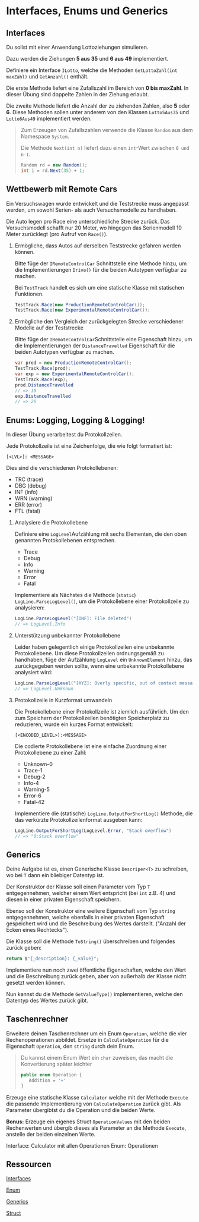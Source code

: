 # Interfaces, Enums und Generics

## Interfaces

Du sollst mit einer Anwendung Lottoziehungen simulieren. 

Dazu werden die Ziehungen **5 aus 35** und **6 aus 49** implementiert.

Definiere ein Interface `ILotto`, welche die Methoden `GetLottoZahl(int maxZahl)` und `GetAnzahl()` enthält. 

Die erste Methode liefert eine Zufallszahl im Bereich von **0 bis maxZahl**. In dieser Übung sind doppelte Zahlen in der Ziehung erlaubt. 

Die zweite Methode liefert die Anzahl der zu ziehenden Zahlen, also **5** oder **6**. Diese Methoden sollen unter anderem von den Klassen `Lotto5Aus35` und `Lotto6Aus49` implementiert werden.

> Zum Erzeugen von Zufallszahlen verwende die Klasse `Random` aus dem Namespace `System`. 
> 
> Die Methode `Next(int n)` liefert dazu einen `int`-Wert zwischen `0 und n-1`.
> ```csharp
>Random rd = new Random(); 
>int i = rd.Next(35) + 1;
>```

## Wettbewerb mit Remote Cars

Ein Versuchswagen wurde entwickelt und die Teststrecke muss angepasst werden, um sowohl Serien- als auch Versuchsmodelle zu handhaben. 

Die Auto legen pro Race eine unterschiedliche Strecke zurück. Das Versuchsmodell schafft nur 20 Meter, wo hingegen das Serienmodell 10 Meter zurücklegt (pro Aufruf von `Race()`).

1. Ermögliche, dass Autos auf derselben Teststrecke gefahren werden können.

    Bitte füge der `IRemoteControlCar` Schnittstelle eine Methode hinzu, um die Implementierungen `Drive()` für die beiden Autotypen verfügbar zu machen.

    Bei `TestTrack` handelt es sich um eine statische Klasse mit statischen Funktionen.

    ```csharp
    TestTrack.Race(new ProductionRemoteControlCar());
    TestTrack.Race(new ExperimentalRemoteControlCar());
    ```

2. Ermögliche den Vergleich der zurückgelegten Strecke verschiedener Modelle auf der Teststrecke

    Bitte füge der `IRemoteControlCar`Schnittstelle eine Eigenschaft hinzu, um die Implementierungen der `DistanceTravelled` Eigenschaft für die beiden Autotypen verfügbar zu machen.

    ```csharp
    var prod = new ProductionRemoteControlCar();
    TestTrack.Race(prod);
    var exp = new ExperimentalRemoteControlCar();
    TestTrack.Race(exp);
    prod.DistanceTravelled
    // => 10
    exp.DistanceTravelled
    // => 20
    ```

## Enums: Logging, Logging & Logging!

In dieser Übung verarbeitest du Protokollzeilen.

Jede Protokollzeile ist eine Zeichenfolge, die wie folgt formatiert ist: 
    
```
[<LVL>]: <MESSAGE>
```

Dies sind die verschiedenen Protokollebenen:

- TRC (trace)
- DBG (debug)
- INF (info)
- WRN (warning)
- ERR (error)
- FTL (fatal)

1. Analysiere die Protokollebene

    Definiere eine `LogLevel`Aufzählung mit sechs Elementen, die den oben genannten Protokollebenen entsprechen.

    - Trace
    - Debug
    - Info
    - Warning
    - Error
    - Fatal

    Implementiere als Nächstes die Methode (`static`) `LogLine.ParseLogLevel()`, um die Protokollebene einer Protokollzeile zu analysieren:

    ```csharp
    LogLine.ParseLogLevel("[INF]: File deleted")
    // => LogLevel.Info
    ```

2. Unterstützung unbekannter Protokollebene

    Leider haben gelegentlich einige Protokollzeilen eine unbekannte Protokollebene. Um diese Protokollzeilen ordnungsgemäß zu handhaben, füge der Aufzählung `LogLevel` ein `UnknownElement` hinzu,  das zurückgegeben werden sollte, wenn eine unbekannte Protokollebene analysiert wird:

    ```csharp
    LogLine.ParseLogLevel("[XYZ]: Overly specific, out of context message")
    // => LogLevel.Unknown
    ```

3. Protokollzeile in Kurzformat umwandeln

    Die Protokollebene einer Protokollzeile ist ziemlich ausführlich. Um den zum Speichern der Protokollzeilen benötigten Speicherplatz zu reduzieren, wurde ein kurzes Format entwickelt: 

    ```
    [<ENCODED_LEVEL>]:<MESSAGE>
    ```

    Die codierte Protokollebene ist eine einfache Zuordnung einer Protokollebene zu einer Zahl:

    - Unknown-0
    - Trace-1
    - Debug-2
    - Info-4
    - Warning-5
    - Error-6
    - Fatal-42

    Implementiere die (statische) `LogLine.OutputForShortLog()` Methode, die das verkürzte Protokollzeilenformat ausgeben kann:

    ```csharp
    LogLine.OutputForShortLog(LogLevel.Error, "Stack overflow")
    // => "6:Stack overflow"
    ```

## Generics

Deine Aufgabe ist es, einen Generische Klasse `Descriper<T>` zu schreiben, wo bei `T` dann ein bliebiger Datentyp ist.

Der Konstruktor der Klasse soll einen Parameter vom Typ `T` entgegennehmen, welcher einem Wert entspricht (bei `int` z.B. 4) und diesen in einer privaten Eigenschaft speichern.

Ebenso soll der Konstruktor eine weitere Eigenschaft vom Typ `string` entgegennehmen, welche ebenfalls in einer privaten Eigenschaft gespeichert wird und die Beschreibung des Wertes darstellt. ("Anzahl der Ecken eines Rechtecks").

Die Klasse soll die Methode `ToString()` überschreiben und folgendes zurück geben: 
```csharp
return $"{_description}: {_value}";
```

Implementiere nun noch zwei öffentliche Eigenschaften, welche den Wert und die Beschreibung zurück geben, aber von außerhalb der Klasse nicht gesetzt werden können.

Nun kannst du die Methode `GetValueType()` implementieren, welche den Datentyp des Wertes zurück gibt.

## Taschenrechner

Erweitere deinen Taschenrechner um ein Enum `Operation`, welche die vier Rechenoperationen abbildet. Ersetze in `CalculateOperation` für die Eigenschaft `Operation`, den `string` durch dein Enum.

> Du kannst einem Enum Wert ein `char` zuweisen, das macht die Konvertierung später leichter
> ```csharp
> public enum Operation {
>    Addition = '+'
> }
> ```

Erzeuge eine statische Klasse `Calculator` welche mit der Methode `Execute` die passende Implementierung von `CalculateOperation` zurück gibt. Als Parameter übergibtst du die Operation und die beiden Werte.

**Bonus:** Erzeuge ein eigenes Struct `OperationValues` mit den beiden Rechenwerten und übergib dieses als Parameter an die Methode `Execute`, anstelle der beiden einzelnen Werte.

Interface: Calculator mit allen Operationen
Enum: Operationen

## Ressourcen

[Interfaces](https://docs.microsoft.com/de-de/dotnet/csharp/programming-guide/interfaces/)

[Enum](https://docs.microsoft.com/de-de/dotnet/csharp/language-reference/builtin-types/enum)

[Generics](https://docs.microsoft.com/de-de/dotnet/csharp/programming-guide/generics/)

[Struct](https://docs.microsoft.com/de-de/dotnet/csharp/programming-guide/classes-and-structs/structs)